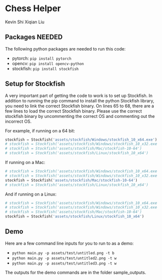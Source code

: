# Chess Helper

Kevin Shi
Xiqian Liu

## Packages NEEDED

The following python packages are needed to run this code:

- pytorch: `pip install pytorch`
- opencv: `pip install opencv-python`
- stockfish: `pip install stockfish`

## Setup for Stockfish

A very important part of getting the code to work is to set up Stockfish. In addition to running the pip command to install the python Stockfish library, you
need to link the correct Stockfish binary. On lines 65 to 68, there are a few lines to load the correct Stockfish binary. Please use the correct stockfish binary
by uncommenting the correct OS and commenting out the incorrect OS.  

For example, if running on a 64 bit:

```python
stockfish = Stockfish('assets/stockfish/Windows/stockfish_10_x64.exe')  # for windows 64 bit
# stockfish = Stockfish('assets/stockfish/Windows/stockfish_10_x32.exe')  # for windows 32 bit
# stockfish = Stockfish('assets/stockfish/Mac/stockfish-10-64')           # for mac 64 bit
# stockfish = Stockfish('assets/stockfish/Linux/stockfish_10_x64')        # for linux 64 bit
```

If running on a Mac:

```python
# stockfish = Stockfish('assets/stockfish/Windows/stockfish_10_x64.exe')  # for windows 64 bit
# stockfish = Stockfish('assets/stockfish/Windows/stockfish_10_x32.exe')  # for windows 32 bit
stockfish = Stockfish('assets/stockfish/Mac/stockfish-10-64')           # for mac 64 bit
# stockfish = Stockfish('assets/stockfish/Linux/stockfish_10_x64')        # for linux 64 bit
```

And if running on a Linux:

```python
# stockfish = Stockfish('assets/stockfish/Windows/stockfish_10_x64.exe')  # for windows 64 bit
# stockfish = Stockfish('assets/stockfish/Windows/stockfish_10_x32.exe')  # for windows 32 bit
# stockfish = Stockfish('assets/stockfish/Mac/stockfish-10-64')           # for mac 64 bit
stockfish = Stockfish('assets/stockfish/Linux/stockfish_10_x64')        # for linux 64 bit
```

## Demo

Here are a few command line inputs for you to run to as a demo:

- `python main.py -p assets/test/untitled.png -t b`
- `python main.py -p assets/test/untitled2.png -t w`
- `python main.py -p assets/test/untitled3.png -t w`

The outputs for the demo commands are in the folder sample_outputs.

